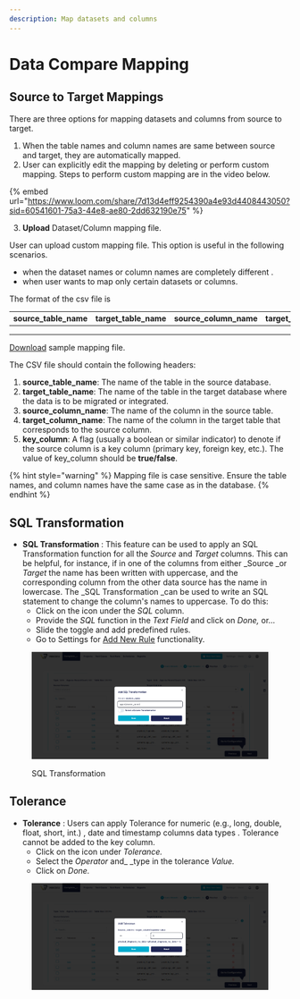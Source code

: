 ```yaml
---
description: Map datasets and columns
---
```


# Data Compare Mapping

## Source to Target Mappings

There are three options for mapping datasets and columns from source to target.

1. When the table names and column names are same between source and target, they are automatically mapped.
2. User can explicitly edit the mapping by deleting or perform custom mapping. Steps to perform custom mapping are in the video below.



{% embed url="https://www.loom.com/share/7d13d4eff9254390a4e93d4408443050?sid=60541601-75a3-44e8-ae80-2dd632190e75" %}



3. **Upload** Dataset/Column mapping file.&#x20;

User can upload custom mapping file. This option is useful in the following scenarios.

* when the dataset names or column names are completely different .
* when user wants to map only certain datasets or columns.

The format of the csv file is&#x20;

| source\_table\_name | target\_table\_name | source\_column\_name | target\_column\_name | key\_column |
| ------------------- | ------------------- | -------------------- | -------------------- | ----------- |
|                     |                     |                      |                      |             |
|                     |                     |                      |                      |             |
|                     |                     |                      |                      |             |



[Download](https://dataops-store.s3.amazonaws.com/sample_mapping.csv) sample mapping file.

The CSV file should contain the following headers:

1. **source\_table\_name**: The name of the table in the source database.
2. **target\_table\_name**: The name of the table in the target database where the data is to be migrated or integrated.
3. **source\_column\_name**: The name of the column in the source table.
4. **target\_column\_name**: The name of the column in the target table that corresponds to the source column.
5. **key\_column**: A flag (usually a boolean or similar indicator) to denote if the source column is a key column (primary key, foreign key, etc.). The value of key\_column should be **true/false**.&#x20;



{% hint style="warning" %}
Mapping file is case sensitive. Ensure the table names, and column names have the same case as in the database.&#x20;
{% endhint %}

## SQL Transformation

* **SQL Transformation** : This feature can be used to apply an SQL Transformation function for all the _Source_ and _Target_ columns. This can be helpful, for instance, if in one of the columns from either \_Source \_or _Target_ the name has been written with uppercase, and the corresponding column from the other data source has the name in lowercase. The \_SQL Transformation \_can be used to write an SQL statement to change the column's names to uppercase. To do this:
  * Click on the icon under the _SQL_ column.
  * Provide the _SQL_ function in the _Text Field_ and click on _Done,_ or...
  * Slide the toggle and add predefined rules.
  * Go to Settings for [Add New Rule](https://app.gitbook.com/@Vexdata/s/docs/~/drafts/-MWOAN922BH54Ft3iFk_/settings) functionality.

<figure><img src="../../../../../.gitbook/assets/Screenshot 2024-12-27 192132.png" alt=""><figcaption><p>SQL Transformation</p></figcaption></figure>



## Tolerance

* **Tolerance** : Users can apply Tolerance for numeric (e.g., long, double, float, short, int.) , date and timestamp columns data types . Tolerance cannot be added to the key column.
  * Click on the icon under _Tolerance._
  * Select the _Operator_ and\_ \_type in the tolerance _Value._
  * Click on _Done._

<figure><img src="../../../../../.gitbook/assets/Screenshot 2024-12-27 192243.png" alt=""><figcaption></figcaption></figure>
